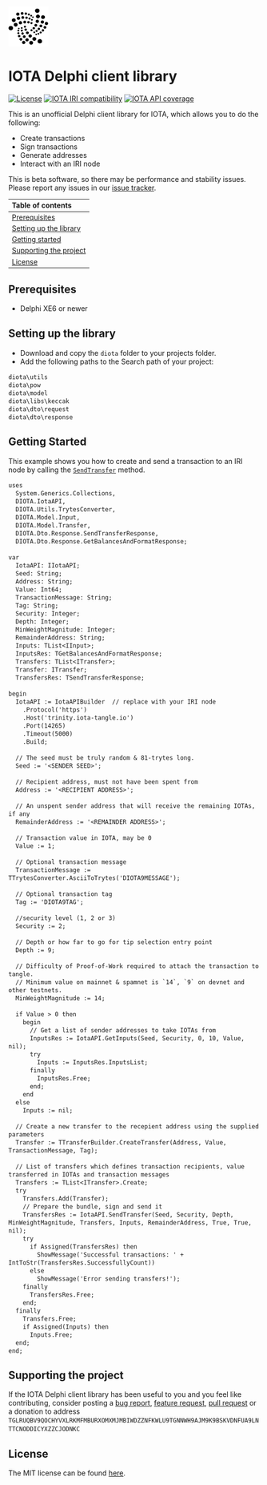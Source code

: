 <img src="img/iota_black.png" width="80" height="80">

# IOTA Delphi client library

[![License][license-badge]][license]
[![IOTA IRI compatibility][iota-iri-badge]][iota-iri]
[![IOTA API coverage][iota-api-badge]][iota-api]

This is an unofficial Delphi client library for IOTA, which allows you to do the following:
* Create transactions
* Sign transactions
* Generate addresses
* Interact with an IRI node

This is beta software, so there may be performance and stability issues.
Please report any issues in our [issue tracker](https://github.com/lubovaskov/iota-delphi/issues/new).

|Table of contents|
|:----|
| [Prerequisites](#prerequisites)
| [Setting up the library](#setting-up-the-library)|
| [Getting started](#getting-started) |
| [Supporting the project](#supporting-the-project)|
| [License](#license)

## Prerequisites

* Delphi XE6 or newer

## Setting up the library

* Download and copy the `diota` folder to your projects folder.
* Add the following paths to the Search path of your project:
```diota
diota\utils
diota\pow
diota\model
diota\libs\keccak
diota\dto\request
diota\dto\response
```

## Getting Started

This example shows you how to create and send a transaction to an IRI node by calling the [`SendTransfer`](diota/DIOTA.IotaAPI#IIotaAPI.SendTransfer) method.

```delphi
uses
  System.Generics.Collections,
  DIOTA.IotaAPI,
  DIOTA.Utils.TrytesConverter,
  DIOTA.Model.Input,
  DIOTA.Model.Transfer,
  DIOTA.Dto.Response.SendTransferResponse,
  DIOTA.Dto.Response.GetBalancesAndFormatResponse;

var
  IotaAPI: IIotaAPI;
  Seed: String;
  Address: String;
  Value: Int64;
  TransactionMessage: String;
  Tag: String;
  Security: Integer;
  Depth: Integer;
  MinWeightMagnitude: Integer;
  RemainderAddress: String;
  Inputs: TList<IInput>;
  InputsRes: TGetBalancesAndFormatResponse;
  Transfers: TList<ITransfer>;
  Transfer: ITransfer;
  TransfersRes: TSendTransferResponse;  
  
begin
  IotaAPI := IotaAPIBuilder  // replace with your IRI node
    .Protocol('https')
    .Host('trinity.iota-tangle.io')
    .Port(14265)
    .Timeout(5000)
    .Build;

  // The seed must be truly random & 81-trytes long.
  Seed := '<SENDER SEED>';

  // Recipient address, must not have been spent from
  Address := '<RECIPIENT ADDRESS>';

  // An unspent sender address that will receive the remaining IOTAs, if any
  RemainderAddress := '<REMAINDER ADDRESS>';

  // Transaction value in IOTA, may be 0
  Value := 1;

  // Optional transaction message
  TransactionMessage := TTrytesConverter.AsciiToTrytes('DIOTA9MESSAGE');

  // Optional transaction tag
  Tag := 'DIOTA9TAG';

  //security level (1, 2 or 3)
  Security := 2;

  // Depth or how far to go for tip selection entry point
  Depth := 9;

  // Difficulty of Proof-of-Work required to attach the transaction to tangle.
  // Minimum value on mainnet & spamnet is `14`, `9` on devnet and other testnets.
  MinWeightMagnitude := 14;

  if Value > 0 then
    begin
      // Get a list of sender addresses to take IOTAs from
      InputsRes := IotaAPI.GetInputs(Seed, Security, 0, 10, Value, nil);
      try
        Inputs := InputsRes.InputsList;
      finally
        InputsRes.Free;
      end;
    end
  else
    Inputs := nil;

  // Create a new transfer to the recepient address using the supplied parameters
  Transfer := TTransferBuilder.CreateTransfer(Address, Value, TransactionMessage, Tag);

  // List of transfers which defines transaction recipients, value transferred in IOTAs and transaction messages
  Transfers := TList<ITransfer>.Create;
  try
    Transfers.Add(Transfer);
    // Prepare the bundle, sign and send it
    TransfersRes := IotaAPI.SendTransfer(Seed, Security, Depth, MinWeightMagnitude, Transfers, Inputs, RemainderAddress, True, True, nil);
    try
      if Assigned(TransfersRes) then
        ShowMessage('Successful transactions: ' + IntToStr(TransfersRes.SuccessfullyCount))
      else
        ShowMessage('Error sending transfers!');
    finally
      TransfersRes.Free;
    end;
  finally
    Transfers.Free;
    if Assigned(Inputs) then
      Inputs.Free;
  end;
end;
```

## Supporting the project

If the IOTA Delphi client library has been useful to you and you feel like contributing, consider posting a [bug report](https://github.com/lubovaskov/iota-delphi/issues/new), [feature request](https://github.com/lubovaskov/iota-delphi/issues/new),    [pull request](https://github.com/lubovaskov/iota-delphi/pulls/) or a donation to address
`TGLRUQBV9QOCHYVXLRKMFMBURXOMXMJMBIWDZZNFKWLU9TGNNWH9AJM9K9BSKVDNFUA9LNTTCNODDICYXZZCJODNKC`

## License

The MIT license can be found [here](LICENSE).

[license]: https://raw.githubusercontent.com/lubovaskov/iota-delphi/master/LICENSE
[license-badge]: https://img.shields.io/badge/license-MIT-blue.svg
[iota-iri]: https://github.com/iotaledger/iri/tree/v1.5.5
[iota-iri-badge]: https://img.shields.io/badge/IOTA%20IRI%20compatibility-v1.5.5-blue.svg
[iota-api]: https://iota.readme.io/reference
[iota-api-badge]: https://img.shields.io/badge/IOTA%20API%20coverage-15/15%20commands-green.svg
